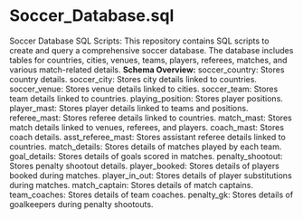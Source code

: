 # Soccer_Database.sql
Soccer Database SQL Scripts:
This repository contains SQL scripts to create and query a comprehensive soccer database. The database includes tables for countries, cities, venues, teams, players, referees, matches, and various match-related details.
**Schema Overview:**
soccer_country: Stores country details.
soccer_city: Stores city details linked to countries.
soccer_venue: Stores venue details linked to cities.
soccer_team: Stores team details linked to countries.
playing_position: Stores player positions.
player_mast: Stores player details linked to teams and positions.
referee_mast: Stores referee details linked to countries.
match_mast: Stores match details linked to venues, referees, and players.
coach_mast: Stores coach details.
asst_referee_mast: Stores assistant referee details linked to countries.
match_details: Stores details of matches played by each team.
goal_details: Stores details of goals scored in matches.
penalty_shootout: Stores penalty shootout details.
player_booked: Stores details of players booked during matches.
player_in_out: Stores details of player substitutions during matches.
match_captain: Stores details of match captains.
team_coaches: Stores details of team coaches.
penalty_gk: Stores details of goalkeepers during penalty shootouts.
